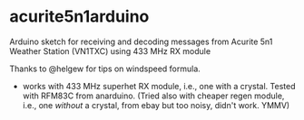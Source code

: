# acurite5n1arduino
Arduino sketch for receiving and decoding messages from Acurite 5n1 Weather Station (VN1TXC) using 433 MHz RX module 

Thanks to @helgew for tips on windspeed formula.

 * works with 433 MHz superhet RX module, i.e., one with a crystal. Tested with RFM83C from anarduino. (Tried also with cheaper regen module, i.e., one *without* a crystal, from ebay but too noisy, didn't work. YMMV)
